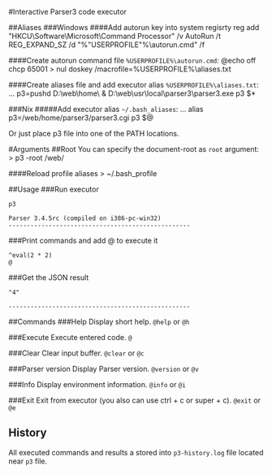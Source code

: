 #Interactive Parser3 code executor

##Aliases
###Windows
####Add autorun key into system regisrty
	reg add "HKCU\Software\Microsoft\Command Processor" /v AutoRun /t REG_EXPAND_SZ /d "%"USERPROFILE"%\autorun.cmd" /f

####Create autorun command file
`%USERPROFILE%\autorun.cmd`:
@echo off
chcp 65001 > nul
doskey /macrofile=%USERPROFILE%\aliases.txt

####Create aliases file and add executor alias
`%USERPROFILE%\aliases.txt`:
…
p3=pushd D:\web\home\ & D:\web\usr\local\parser3\parser3.exe p3 $*

###Nix
#####Add executor alias
`~/.bash_aliases`:
…
alias p3=/web/home/parser3/parser3.cgi p3 $@

Or just place p3 file into one of the PATH locations.

#Arguments
##Root
You can specify the document-root as `root` argument:
	> p3 -root /web/

####Reload profile aliases
	> ~/.bash_profile

##Usage
###Run executor

	p3

	Parser 3.4.5rc (compiled on i386-pc-win32)
	--------------------------------------------------

###Print commands and add @ to execute it

	^eval(2 * 2)
	@

###Get the JSON result

	"4"

	--------------------------------------------------

##Commands
###Help
Display short help.
	`@help` or `@h`

###Execute
Execute entered code.
	`@`

###Clear
Clear input buffer.
	`@clear` or `@c`

###Parser version
Display Parser version.
	`@version` or `@v`

###Info
Display environment information.
	`@info` or `@i`

###Exit
Exit from executor (you also can use ctrl + с or super + c).
	`@exit` or `@e`


## History
All executed commands and results a stored into `p3-history.log` file located near `p3` file.